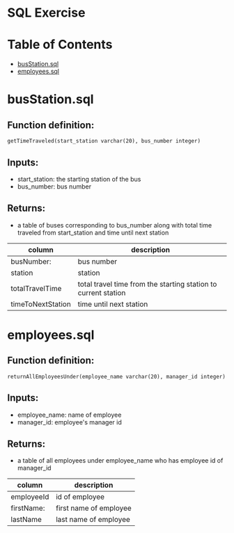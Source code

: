 # SQL Exercise

# Table of Contents
* [busStation.sql](#heading)
* [employees.sql](#heading-1)

# busStation.sql

## Function definition: 
`getTimeTraveled(start_station varchar(20), bus_number integer)`

## Inputs: 
- start_station: the starting station of the bus
- bus_number: bus number

## Returns:
- a table of buses corresponding to bus_number along with total time traveled from start_station and time until next station

| column                 | description                                                                          |
|------------------------|--------------------------------------------------------------------------------------|
|busNumber:              | bus number                                                                           |
|station                 | station                                                                              |
|totalTravelTime         | total travel time from the starting station to current station                       |
|timeToNextStation       | time until next station                                                              |

# employees.sql

## Function definition: 
`returnAllEmployeesUnder(employee_name varchar(20), manager_id integer)`

## Inputs:
- employee_name: name of employee
- manager_id: employee's manager id

## Returns:
- a table of all employees under employee_name who has employee id of manager_id

| column                 | description                                                                          |
|------------------------|--------------------------------------------------------------------------------------|
|employeeId              | id of employee                                                                       |
|firstName:              | first name of employee                                                               |
|lastName                | last name of employee                                                                |
